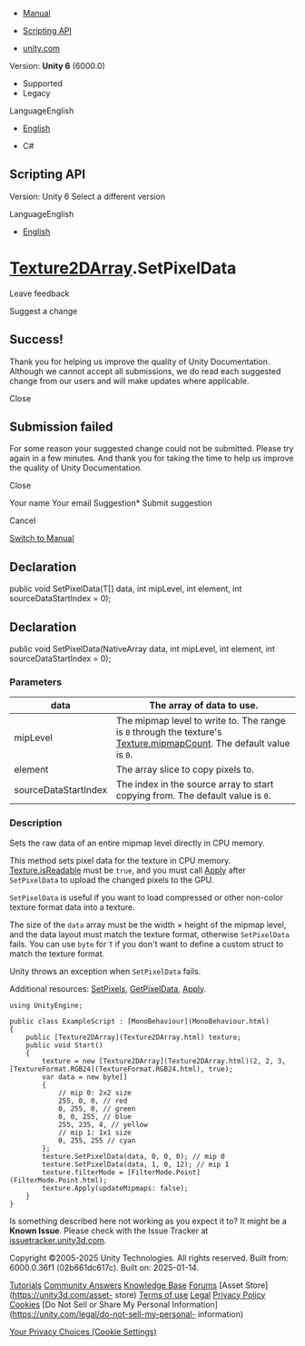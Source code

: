 [ ]()

  * [Manual](../Manual/index.html)
  * [Scripting API](../ScriptReference/index.html)

  * [unity.com](https://unity.com/)

Version: **Unity 6** (6000.0)

  * Supported
  * Legacy

LanguageEnglish

  * [English]()

  * C#

[ ](https://docs.unity3d.com)

## Scripting API

Version: Unity 6 Select a different version

LanguageEnglish

  * [English]()

#  [Texture2DArray](Texture2DArray.html).SetPixelData

Leave feedback

Suggest a change

## Success!

Thank you for helping us improve the quality of Unity Documentation. Although
we cannot accept all submissions, we do read each suggested change from our
users and will make updates where applicable.

Close

## Submission failed

For some reason your suggested change could not be submitted. Please <a>try
again</a> in a few minutes. And thank you for taking the time to help us
improve the quality of Unity Documentation.

Close

Your name Your email Suggestion* Submit suggestion

Cancel

[Switch to Manual](../Manual/class-Texture2DArray.html "Go to Texture2DArray
Component in the Manual")

## Declaration

public void SetPixelData(T[] data, int mipLevel, int element, int
sourceDataStartIndex = 0);

## Declaration

public void SetPixelData(NativeArray<T> data, int mipLevel, int element, int
sourceDataStartIndex = 0);

### Parameters

data | The array of data to use.  
---|---  
mipLevel | The mipmap level to write to. The range is `0` through the texture's [Texture.mipmapCount](Texture-mipmapCount.html). The default value is `0`.  
element | The array slice to copy pixels to.  
sourceDataStartIndex | The index in the source array to start copying from. The default value is `0`.  
  
### Description

Sets the raw data of an entire mipmap level directly in CPU memory.

This method sets pixel data for the texture in CPU memory.
[Texture.isReadable](Texture-isReadable.html) must be `true`, and you must
call [Apply](Texture2DArray.Apply.html) after `SetPixelData` to upload the
changed pixels to the GPU.  
  
`SetPixelData` is useful if you want to load compressed or other non-color
texture format data into a texture.  
  
The size of the `data` array must be the width × height of the mipmap level,
and the data layout must match the texture format, otherwise `SetPixelData`
fails. You can use `byte` for `T` if you don't want to define a custom struct
to match the texture format.  
  
Unity throws an exception when `SetPixelData` fails.  
  
Additional resources: [SetPixels](Texture2DArray.SetPixels.html),
[GetPixelData](Texture2DArray.GetPixelData.html),
[Apply](Texture2DArray.Apply.html).

    
    
    using UnityEngine;  
      
    public class ExampleScript : [MonoBehaviour](MonoBehaviour.html)
    {
        public [Texture2DArray](Texture2DArray.html) texture;
        public void Start()
        {
            texture = new [Texture2DArray](Texture2DArray.html)(2, 2, 3, [TextureFormat.RGB24](TextureFormat.RGB24.html), true);
            var data = new byte[]
            {
                // mip 0: 2x2 size
                255, 0, 0, // red
                0, 255, 0, // green
                0, 0, 255, // blue
                255, 235, 4, // yellow
                // mip 1: 1x1 size
                0, 255, 255 // cyan
            };
            texture.SetPixelData(data, 0, 0, 0); // mip 0
            texture.SetPixelData(data, 1, 0, 12); // mip 1
            texture.filterMode = [FilterMode.Point](FilterMode.Point.html);
            texture.Apply(updateMipmaps: false);
        }
    }
    

Is something described here not working as you expect it to? It might be a
**Known Issue**. Please check with the Issue Tracker at
[issuetracker.unity3d.com](https://issuetracker.unity3d.com).

Copyright ©2005-2025 Unity Technologies. All rights reserved. Built from:
6000.0.36f1 (02b661dc617c). Built on: 2025-01-14.

[Tutorials](https://unity3d.com/learn) [Community
Answers](https://answers.unity3d.com) [Knowledge
Base](https://support.unity3d.com/hc/en-us)
[Forums](https://forum.unity3d.com) [Asset Store](https://unity3d.com/asset-
store) [Terms of use](https://docs.unity3d.com/Manual/TermsOfUse.html)
[Legal](https://unity.com/legal) [Privacy
Policy](https://unity.com/legal/privacy-policy)
[Cookies](https://unity.com/legal/cookie-policy) [Do Not Sell or Share My
Personal Information](https://unity.com/legal/do-not-sell-my-personal-
information)

[Your Privacy Choices (Cookie Settings)](javascript:void\(0\);)

